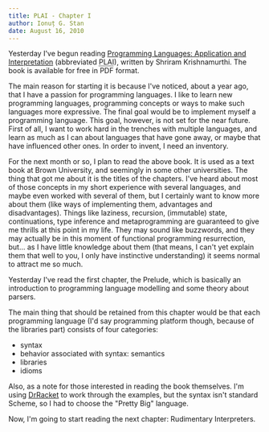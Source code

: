 ```yaml
---
title: PLAI - Chapter I
author: Ionuț G. Stan
date: August 16, 2010
---
```



Yesterday I've begun reading [Programming Languages: Application and Interpretation][1]
(abbreviated <abbr title="Programming Languages: Application and Interpretation">PLAI</abbr>),
written by Shriram Krishnamurthi. The book is available for free in PDF format.

The main reason for starting it is because I've noticed, about a year ago, that
I have a passion for programming languages. I like to learn new programming languages,
programming concepts or ways to make such languages more expressive. The final
goal would be to implement myself a programming language. This goal, however, is
not set for the near future. First of all, I want to work hard in the trenches
with multiple languages, and learn as much as I can about languages that have
gone away, or maybe that have influenced other ones. In order to invent, I need
an inventory.

For the next month or so, I plan to read the above book. It is used as a text
book at Brown University, and seemingly in some other universities. The thing
that got me about it is the titles of the chapters. I've heard about most of
those concepts in my short experience with several languages, and maybe even
worked with several of them, but I certainly want to know more about them (like
ways of implementing them, advantages and disadvantages). Things like laziness,
recursion, (immutable) state, continuations, type inference and metaprogramming
are guaranteed to give me thrills at this point in my life. They may sound like
buzzwords, and they may actually be in this moment of functional programming
resurrection, but... as I have little knowledge about them (that means, I can't
yet explain them that well to you, I only have instinctive understanding) it
seems normal to attract me so much.

Yesterday I've read the first chapter, the Prelude, which is basically an
introduction to programming language modelling and some theory about parsers.

The main thing that should be retained from this chapter would be that each
programming language (I'd say programming platform though, because of the
libraries part) consists of four categories:

 - syntax
 - behavior associated with syntax: semantics
 - libraries
 - idioms

Also, as a note for those interested in reading the book themselves. I'm using
[DrRacket][2] to work through the examples, but the syntax isn't standard Scheme,
so I had to choose the "Pretty Big" language.

Now, I'm going to start reading the next chapter: Rudimentary Interpreters.


[1]: http://www.cs.brown.edu/~sk/Publications/Books/ProgLangs/
[2]: http://racket-lang.org/
